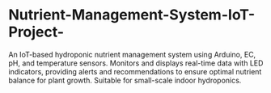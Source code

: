 # Nutrient-Management-System-IoT-Project-
An IoT-based hydroponic nutrient management system using Arduino, EC, pH, and temperature sensors. Monitors and displays real-time data with LED indicators, providing alerts and recommendations to ensure optimal nutrient balance for plant growth. Suitable for small-scale indoor hydroponics.
